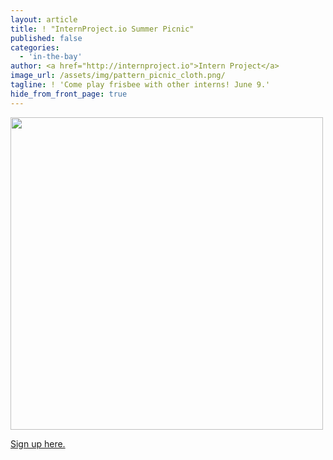 ```yaml
---
layout: article
title: ! "InternProject.io Summer Picnic"
published: false
categories:
  - 'in-the-bay'
author: <a href="http://internproject.io">Intern Project</a>
image_url: /assets/img/pattern_picnic_cloth.png/
tagline: ! 'Come play frisbee with other interns! June 9.'
hide_from_front_page: true
---
```


<img src = 'https://s3.amazonaws.com/poonbucket/internbbq_flier+3.png' width = '500px'/>

[Sign up here.](http://internproject.io/picnic)
